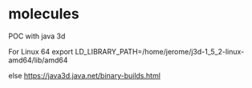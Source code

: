 # molecules
POC with java 3d 

For Linux 64
export LD_LIBRARY_PATH=/home/jerome/j3d-1_5_2-linux-amd64/lib/amd64

else
https://java3d.java.net/binary-builds.html


